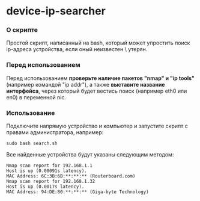 # device-ip-searcher
### О скрипте
Простой скрипт, написанный на bash, который может упростить поиск ip-адреса устройства, если оный неизвестен \ утерян.
### Перед использованием
Перед использованием **проверьте наличие пакетов "nmap" и "ip tools"** (например командой "ip addr"), а также **выставите название интерфейса**, через который будет вестись поиск (например eth0 или en0) в переменной nic.
### Использование
Подключите напрямую устройство и компьютер и запустите скрипт с правами администратора, например:

    sudo bash search.sh
Все найденные устройства будут указаны следующим методом:

    Nmap scan report for 192.168.1.1
    Host is up (0.00091s latency).
    MAC Address: 6C:3B:6B:**:**:** (Routerboard.com)
    Nmap scan report for 192.168.1.32
    Host is up (0.0017s latency).
    MAC Address: 94:DE:80:**:**:** (Giga-byte Technology)

